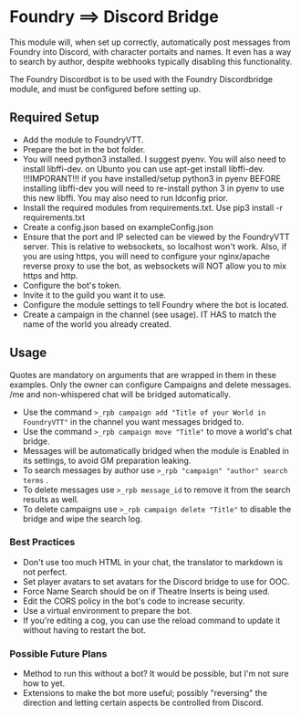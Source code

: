 # Foundry ==> Discord Bridge
This module will, when set up correctly, automatically post messages from Foundry into Discord, with character portaits and names. It even has a way to search by author, despite webhooks typically disabling this functionality.

The Foundry Discordbot is to be used with the Foundry Discordbridge module, and must be configured before setting up.
## Required Setup
 - Add the module to FoundryVTT.
 - Prepare the bot in the bot folder.
 - You will need python3 installed. I suggest pyenv. You will also need to install libffi-dev. on Ubunto you can use apt-get install libffi-dev. !!!IMPORANT!!! if you have installed/setup python3 in pyenv BEFORE installing libffi-dev you will need to re-install python 3 in pyenv to use this new libffi. You may also need to run ldconfig prior.
 - Install the required modules from requirements.txt. Use pip3 install -r requirements.txt
 - Create a config.json based on exampleConfig.json
 - Ensure that the port and IP selected can be viewed by the FoundryVTT server. This is relative to websockets, so localhost won't work. Also, if you are using https, you will need to configure your nginx/apache reverse proxy to use the bot, as websockets will NOT allow you to mix https and http.
 - Configure the bot's token.
- Invite it to the guild you want it to use.
- Configure the module settings to tell Foundry where the bot is located.
- Create a campaign in the channel (see usage). IT HAS to match the name of the world you already created.
## Usage
Quotes are mandatory on arguments that are wrapped in them in these examples. Only the owner can configure Campaigns and delete messages. /me and non-whispered chat will be bridged automatically.
- Use the command `>_rpb campaign add "Title of your World in FoundryVTT"` in the channel you want messages bridged to.
- Use the command `>_rpb campaign move "Title"` to move a world's chat bridge.
- Messages will be automatically bridged when the module is Enabled in its settings, to avoid GM preparation leaking.
- To search messages by author use `>_rpb "campaign" "author" search terms` .
- To delete messages use `>_rpb message_id` to remove it from the search results as well.
- To delete campaigns use `>_rpb campaign delete "Title"` to disable the bridge and wipe the search log.
### Best Practices
- Don't use too much HTML in your chat, the translator to markdown is not perfect.
- Set player avatars to set avatars for the Discord bridge to use for OOC.
- Force Name Search should be on if Theatre Inserts is being used.
- Edit the CORS policy in the bot's code to increase security.
- Use a virtual environment to prepare the bot.
- If you're editing a cog, you can use the reload command to update it without having to restart the bot.

### Possible Future Plans
 - Method to run this without a bot? It would be possible, but I'm not sure how to yet.
 - Extensions to make the bot more useful; possibly "reversing" the direction and letting certain aspects be controlled from Discord.
